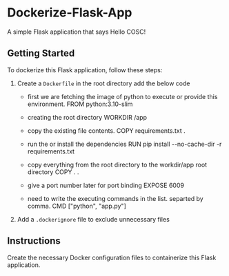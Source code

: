 # Dockerize-Flask-App
A simple Flask application that says Hello COSC!

## Getting Started

To dockerize this Flask application, follow these steps:

1. Create a `Dockerfile` in the root directory
    add the below code 
   - first we are fetching the image of python to execute or provide this environment.
    FROM python:3.10-slim

   - creating the root directory
    WORKDIR /app

   - copy the existing file contents.
    COPY requirements.txt .

   - run the or install the dependencies
    RUN pip install --no-cache-dir -r requirements.txt

   - copy everything from the root directory to the workdir/app root directory
    COPY . .

   - give a port number later for port binding 
    EXPOSE 6009

   - need to write the executing commands in the list. separted by comma.
    CMD ["python", "app.py"]

2. Add a `.dockerignore` file to exclude unnecessary files

## Instructions

Create the necessary Docker configuration files to containerize this Flask application. 